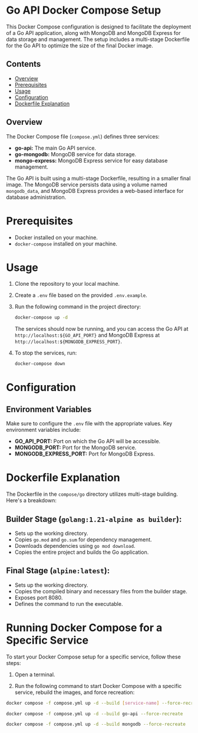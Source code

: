# Go API Docker Compose Setup

This Docker Compose configuration is designed to facilitate the deployment of a Go API application, along with MongoDB and MongoDB Express for data storage and management. The setup includes a multi-stage Dockerfile for the Go API to optimize the size of the final Docker image.

## Contents

- [Overview](#overview)
- [Prerequisites](#prerequisites)
- [Usage](#usage)
- [Configuration](#configuration)
- [Dockerfile Explanation](#dockerfile-explanation)

## Overview

The Docker Compose file (`compose.yml`) defines three services:

- **go-api:** The main Go API service.
- **go-mongodb:** MongoDB service for data storage.
- **mongo-express:** MongoDB Express service for easy database management.

The Go API is built using a multi-stage Dockerfile, resulting in a smaller final image. The MongoDB service persists data using a volume named `mongodb_data`, and MongoDB Express provides a web-based interface for database administration.

# Prerequisites

- Docker installed on your machine.
- `docker-compose` installed on your machine.

# Usage

1. Clone the repository to your local machine.
2. Create a `.env` file based on the provided `.env.example`.
3. Run the following command in the project directory:

    ```bash
    docker-compose up -d
    ```

   The services should now be running, and you can access the Go API at `http://localhost:${GO_API_PORT}` and MongoDB Express at `http://localhost:${MONGODB_EXPRESS_PORT}`.

4. To stop the services, run:

    ```bash
    docker-compose down
    ```

# Configuration

## Environment Variables

Make sure to configure the `.env` file with the appropriate values. Key environment variables include:

- **GO_API_PORT:** Port on which the Go API will be accessible.
- **MONGODB_PORT:** Port for the MongoDB service.
- **MONGODB_EXPRESS_PORT:** Port for MongoDB Express.



# Dockerfile Explanation

The Dockerfile in the `compose/go` directory utilizes multi-stage building. Here's a breakdown:

## Builder Stage (`golang:1.21-alpine as builder`):

- Sets up the working directory.
- Copies `go.mod` and `go.sum` for dependency management.
- Downloads dependencies using `go mod download`.
- Copies the entire project and builds the Go application.

## Final Stage (`alpine:latest`):

- Sets up the working directory.
- Copies the compiled binary and necessary files from the builder stage.
- Exposes port 8080.
- Defines the command to run the executable.


# Running Docker Compose for a Specific Service

To start your Docker Compose setup for a specific service, follow these steps:

1. Open a terminal.

2. Run the following command to start Docker Compose with a specific service, rebuild the images, and force recreation:

```bash
docker compose -f compose.yml up -d --build [service-name] --force-recreate
```

```bash
docker compose -f compose.yml up -d --build go-api --force-recreate
```

```bash
docker compose -f compose.yml up -d --build mongodb --force-recreate
```

